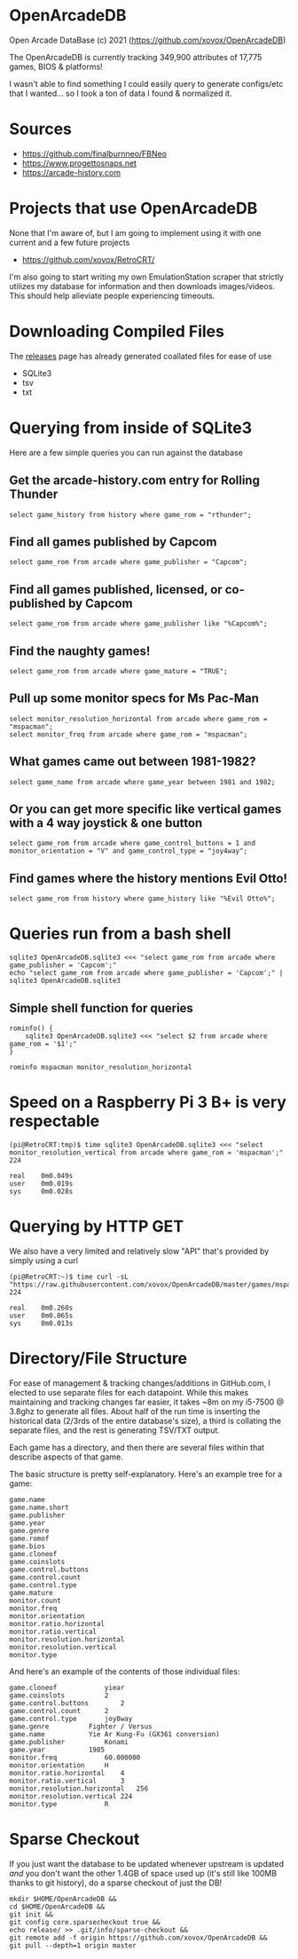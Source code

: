 # OpenArcadeDB

Open Arcade DataBase (c) 2021 (https://github.com/xovox/OpenArcadeDB)

The OpenArcadeDB is currently tracking
349,900
attributes of 
17,775
games, BIOS & platforms!

I wasn't able to find something I could easily query to generate configs/etc that I wanted...
so I took a ton of data I found & normalized it.

# Sources

* https://github.com/finalburnneo/FBNeo
* https://www.progettosnaps.net
* https://arcade-history.com

# Projects that use OpenArcadeDB

None that I'm aware of, but I am going to implement using it with one current and a few future projects

* https://github.com/xovox/RetroCRT/

I'm also going to start writing my own EmulationStation scraper that strictly utilizes my database for information and then downloads images/videos.  This should help alieviate people experiencing timeouts.

# Downloading Compiled Files

The [releases](https://github.com/xovox/OpenArcadeDB/releases) page has already generated coallated files for ease of use

* SQLite3
* tsv
* txt

# Querying from inside of SQLite3

Here are a few simple queries you can run against the database

## Get the arcade-history.com entry for Rolling Thunder

```
select game_history from history where game_rom = "rthunder";
```

## Find all games published by Capcom

```
select game_rom from arcade where game_publisher = "Capcom";
```

## Find all games published, licensed, or co-published by Capcom

```
select game_rom from arcade where game_publisher like "%Capcom%";
```

## Find the naughty games!

```
select game_rom from arcade where game_mature = "TRUE";
```

## Pull up some monitor specs for Ms Pac-Man

```
select monitor_resolution_horizontal from arcade where game_rom = "mspacman";
select monitor_freq from arcade where game_rom = "mspacman";
```

## What games came out between 1981-1982?

```
select game_name from arcade where game_year between 1981 and 1982;
```

## Or you can get more specific like vertical games with a 4 way joystick & one button

```
select game_rom from arcade where game_control_buttons = 1 and monitor_orientation = "V" and game_control_type = "joy4way";
```

## Find games where the history mentions Evil Otto!

```
select game_rom from history where game_history like "%Evil Otto%";
```

# Queries run from a bash shell

```
sqlite3 OpenArcadeDB.sqlite3 <<< "select game_rom from arcade where game_publisher = 'Capcom';"
echo "select game_rom from arcade where game_publisher = 'Capcom';" | sqlite3 OpenArcadeDB.sqlite3
```

## Simple shell function for queries

```
rominfo() {
	sqlite3 OpenArcadeDB.sqlite3 <<< "select $2 from arcade where game_rom = '$1';"
}

rominfo mspacman monitor_resolution_horizontal
```

# Speed on a Raspberry Pi 3 B+ is very respectable

```
(pi@RetroCRT:tmp)$ time sqlite3 OpenArcadeDB.sqlite3 <<< "select monitor_resolution_vertical from arcade where game_rom = 'mspacman';"
224

real    0m0.049s
user    0m0.019s
sys     0m0.028s
```

# Querying by HTTP GET

We also have a very limited and relatively slow "API" that's provided by simply using a curl

```
(pi@RetroCRT:~)$ time curl -sL "https://raw.githubusercontent.com/xovox/OpenArcadeDB/master/games/mspacman/monitor.resolution.vertical"
224

real    0m0.260s
user    0m0.065s
sys     0m0.013s
```

# Directory/File Structure

For ease of management & tracking changes/additions in GitHub.com, I elected to use separate files for each datapoint.
While this makes maintaining and tracking changes far easier, it takes ~8m on my i5-7500 @ 3.8ghz to generate all files.
About half of the run time is inserting the historical data (2/3rds of the entire database's size), a third is collating the separate files, and the rest is generating TSV/TXT output.

Each game has a directory, and then there are several files within that describe aspects of that game.

The basic structure is pretty self-explanatory.
Here's an example tree for a game:

~~~~
game.name
game.name.short
game.publisher
game.year
game.genre
game.romof
game.bios
game.cloneof
game.coinslots
game.control.buttons
game.control.count
game.control.type
game.mature
monitor.count
monitor.freq
monitor.orientation
monitor.ratio.horizontal
monitor.ratio.vertical
monitor.resolution.horizontal
monitor.resolution.vertical
monitor.type
~~~~

And here's an example of the contents of those individual files:

~~~~
game.cloneof			yiear
game.coinslots			2
game.control.buttons		2
game.control.count		2
game.control.type		joy8way
game.genre			Fighter / Versus
game.name			Yie Ar Kung-Fu (GX361 conversion)
game.publisher			Konami
game.year			1985
monitor.freq			60.000000
monitor.orientation		H
monitor.ratio.horizontal	4
monitor.ratio.vertical		3
monitor.resolution.horizontal	256
monitor.resolution.vertical	224
monitor.type			R
~~~~

# Sparse Checkout

If you just want the database to be updated whenever upstream is updated *and* you don't want the other 1.4GB of space used up (it's still like 100MB thanks to git history), do a sparse checkout of just the DB!

```
mkdir $HOME/OpenArcadeDB &&
cd $HOME/OpenArcadeDB &&
git init &&
git config core.sparsecheckout true &&
echo release/ >> .git/info/sparse-checkout &&
git remote add -f origin https://github.com/xovox/OpenArcadeDB &&
git pull --depth=1 origin master
```
